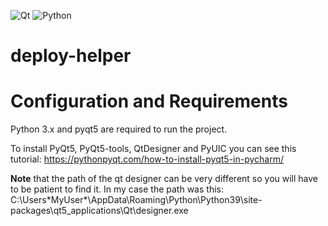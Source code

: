 ![Qt](https://img.shields.io/badge/Qt-%23217346.svg?style=for-the-badge&logo=Qt&logoColor=white)
![Python](https://img.shields.io/badge/python-%2314354C.svg?style=for-the-badge&logo=python&logoColor=white)


# deploy-helper


# Configuration and Requirements

Python 3.x and pyqt5 are required to run the project.

To install PyQt5, PyQt5-tools, QtDesigner and PyUIC you can see this tutorial: https://pythonpyqt.com/how-to-install-pyqt5-in-pycharm/

**Note** that the path of the qt designer can be very different so you will have to be patient to find it. In my case the path was this: C:\Users\*MyUser*\AppData\Roaming\Python\Python39\site-packages\qt5_applications\Qt\designer.exe
